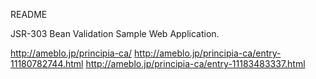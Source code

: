 README

JSR-303 Bean Validation Sample Web Application.

http://ameblo.jp/principia-ca/
http://ameblo.jp/principia-ca/entry-11180782744.html
http://ameblo.jp/principia-ca/entry-11183483337.html
